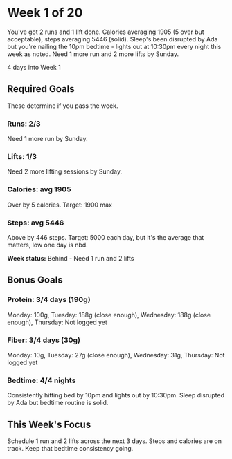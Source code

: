 # Week 1 of 20

You've got 2 runs and 1 lift done. Calories averaging 1905 (5 over but acceptable), steps averaging 5446 (solid). Sleep's been disrupted by Ada but you're nailing the 10pm bedtime - lights out at 10:30pm every night this week as noted. Need 1 more run and 2 more lifts by Sunday.

4 days into Week 1

## Required Goals

These determine if you pass the week.

### Runs: 2/3

Need 1 more run by Sunday.

### Lifts: 1/3

Need 2 more lifting sessions by Sunday.

### Calories: avg 1905

Over by 5 calories. Target: 1900 max

### Steps: avg 5446

Above by 446 steps. Target: 5000 each day, but it's the average that matters, low one day is nbd.

**Week status:** Behind - Need 1 run and 2 lifts

## Bonus Goals

### Protein: 3/4 days (190g)

Monday: 100g, Tuesday: 188g (close enough), Wednesday: 188g (close enough), Thursday: Not logged yet

### Fiber: 3/4 days (30g)

Monday: 10g, Tuesday: 27g (close enough), Wednesday: 31g, Thursday: Not logged yet

### Bedtime: 4/4 nights

Consistently hitting bed by 10pm and lights out by 10:30pm. Sleep disrupted by Ada but bedtime routine is solid.

## This Week's Focus

Schedule 1 run and 2 lifts across the next 3 days. Steps and calories are on track. Keep that bedtime consistency going.